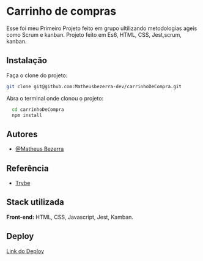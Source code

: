 
# Carrinho de compras

Esse foi meu Primeiro Projeto feito em grupo ultilizando metodologias ageis como Scrum e kanban.
Projeto feito em Es6, HTML, CSS, Jest,scrum, kanban.


## Instalação

Faça o clone do projeto:

```bash
git clone git@github.com:Matheusbezerra-dev/carrinhoDeCompra.git
```

Abra o terminal onde clonou o projeto:

```bash
  cd carrinhoDeCompra
  npm install
```
    
## Autores

- [@Matheus Bezerra](https://www.betrybe.com/)


## Referência

 - [Trybe](https://alunos.b7web.com.br/login)




## Stack utilizada

**Front-end:** HTML, CSS, Javascript, Jest, Kamban.



## Deploy

[Link do Deploy](https://carrinho-de-compra-lac.vercel.app/)
